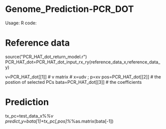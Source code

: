 # Genome_Prediction-PCR_DOT

Usage:
  R code:
  
  # Reference data 
  source("PCR_HAT_dot_return_model.r")
  PCR_HAT_dot=PCR_HAT_dot_input_rx_ry(reference_data_x,reference_data_y)
  
  v=PCR_HAT_dot[[1]]      #  v matrix   # x=udv ; p=xv
  pos=PCR_HAT_dot[[2]]    #  the postion of selected PCs
  bata=PCR_HAT_dot[[3]]   #  the coefficients

  # Prediction  
  tx_pc=test_data_x%*%v
  predict_y=bata[1]+tx_pc[,pos]%*%as.matrix(bata[-1])
